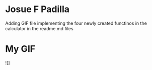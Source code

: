 # Josue F Padilla 

Adding GIF file implementing the four newly created functinos in the calculator in the readme.md files 

# My GIF 
![]
